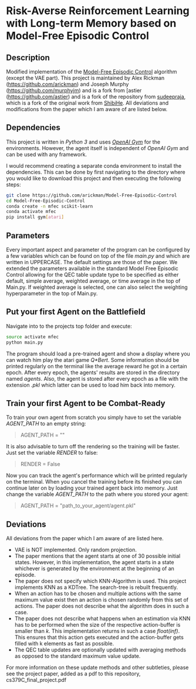# Risk-Averse Reinforcement Learning with Long-term Memory based on Model-Free Episodic Control

## Description

Modified implementation of the [Model-Free Episodic Control](http://arxiv.org/abs/1606.04460) algorithm (except the VAE part). This project is maintained by Alex Rickman (https://github.com/arickman) and Joseph Murphy (https://github.com/murphyjm) and is a fork from  [astier (https://github.com/astier) and is a fork of the repository from [sudeepraja](https://github.com/sudeepraja/Model-Free-Episodic-Control), which is a fork of the original work from [ShibiHe](https://github.com/ShibiHe/Model-Free-Episodic-Control). All deviations and modifications from the paper which I am aware of are listed below.

## Dependencies

This project is written in *Python 3* and uses *[OpenAI Gym](https://github.com/openai/gym)* for the environments. However, the agent itself is independent of *OpenAI Gym* and can be used with any framework.

I would recommend creating a separate conda environment to install the dependencies. This can be done by first navigating to the directory where you would like to download this project and then executing the following steps:

```sh
git clone https://github.com/arickman/Model-Free-Episodic-Control
cd Model-Free-Episodic-Control
conda create -n mfec scikit-learn
conda activate mfec
pip install gym[atari]
```

## Parameters

Every important aspect and parameter of the program can be configured by a few variables which can be found on top of the file *main.py* and which are written in UPPERCASE. The default settings are those of the paper. We extended the parameters available in the standard Model Free Episodic Control allowing for the QEC table update type to be specified as either default, simple average, weighted average, or time average in the top of Main.py. If weighted average is selected, one can also select the weighting hyperparameter in the top of Main.py. 

## Put your first Agent on the Battlefield

Navigate into to the projects top folder and execute:

```sh
source activate mfec
python main.py
```

The program should load a pre-trained agent and show a display where you can watch him play the atari game _Q*Bert_. Some information should be printed regularly on the terminal like the average reward he got in a certain epoch. After every epoch, the agents' results are stored in the directory named *agents*. Also, the agent is stored after every epoch as a file with the extension *.pkl* which latter can be used to load him back into memory.

## Train your first Agent to be Combat-Ready

To train your own agent from scratch you simply have to set the variable *AGENT_PATH* to an empty string:
> AGENT_PATH = ""

It is also advisable to turn off the rendering so the training will be faster. Just set the variable *RENDER* to false:
> RENDER = False

Now you can track the agent's performance which will be printed regularly on the terminal. When you cancel the training before its finished you can continue later on by loading your trained agent back into memory. Just change the variable *AGENT_PATH* to the path where you stored your agent:
> AGENT_PATH = "path_to_your_agent/agent.pkl"

## Deviations

All deviations from the paper which I am aware of are listed here.

- VAE is NOT implemented. Only random projection.
- The paper mentions that the agent starts at one of 30 possible initial states. However, in this implementation, the agent starts in a state whichever is generated by the environment at the beginning of an episode.
- The paper does not specify which KNN-Algorithm is used. This project implements KNN as a KDTree. The search-tree is rebuilt frequently.
- When an action has to be chosen and multiple actions with the same maximum value exist then an action is chosen randomly from this set of actions. The paper does not describe what the algorithm does in such a case.
- The paper does not describe what happens when an estimation via KNN has to be performed when the size of the respective action-buffer is smaller than *k*. This implementation returns in such a case *float(inf)*. This ensures that this action gets executed and the action-buffer gets filled with k elements as fast as possible.
- The QEC table updates are optionally updated with averaging methods as opposed to the standard maximum value update. 

For more information on these update methods and other subtleties, please see the project paper, added as a pdf to this repository, cs379C_final_project.pdf
